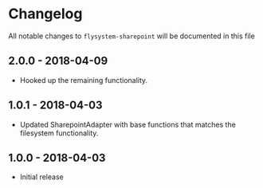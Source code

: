 # Changelog

All notable changes to `flysystem-sharepoint` will be documented in this file

## 2.0.0 - 2018-04-09

- Hooked up the remaining functionality.

## 1.0.1 - 2018-04-03

- Updated SharepointAdapter with base functions that matches the filesystem functionality.

## 1.0.0 - 2018-04-03

- Initial release
